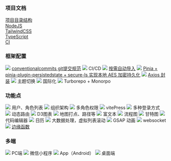 ### 项目文档
[项目目录结构](/docs/dir.md)  
[NodeJS](/docs/NodeJS.md)  
[TailwindCSS](/docs/TailwindCSS.md)  
[TypeScript](/docs/TypeScript.md)  
[CI](/docs/CI.md)  


### 框架配置
![](https://geps.dev/progress/100) [conventionalcommits git提交规范](/docs/commit.md)
![](https://geps.dev/progress/100) CI/CD
![](https://geps.dev/progress/100) [按需自动导入](/docs/按需自动导入.md)
![](https://geps.dev/progress/100) [Pinia + pinia-plugin-persistedstate + secure-ls 实现本地 AES 加密持久化](/docs/Pinia数据加密持久化.md)
![](https://geps.dev/progress/10)  [Axios 封装](/docs/Axios.md)
![](https://geps.dev/progress/0)  主题切换
![](https://geps.dev/progress/0)  国际化
![](https://geps.dev/progress/0)  Turborepo + Monorpo

### 功能点
![](https://geps.dev/progress/0)  用户、角色列表
![](https://geps.dev/progress/0)  组织架构
![](https://geps.dev/progress/0)  多角色权限
![](https://geps.dev/progress/0)  vitePress
![](https://geps.dev/progress/0)  多种登录方式
![](https://geps.dev/progress/0)  动态路由
![](https://geps.dev/progress/0)  D3图表
![](https://geps.dev/progress/0)  地图打点、路径等
![](https://geps.dev/progress/0)  富文本
![](https://geps.dev/progress/0)  流程图
![](https://geps.dev/progress/0)  甘特图
![](https://geps.dev/progress/0)  代码编辑器
![](https://geps.dev/progress/0)  日历
![](https://geps.dev/progress/0)  大数据处理，虚拟列表滚动
![](https://geps.dev/progress/0)  GSAP 动画
![](https://geps.dev/progress/0)  websocket
![](https://geps.dev/progress/10) [边缘函数](/docs/边缘函数.md)



### 多端
![](https://geps.dev/progress/0)  PC端
![](https://geps.dev/progress/0)  微信小程序
![](https://geps.dev/progress/0)  App（Android）
![](https://geps.dev/progress/0)  桌面端


